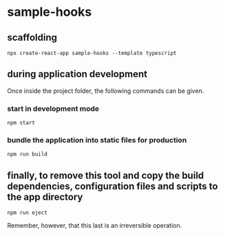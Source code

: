 # sample-hooks

## scaffolding

```shell
npx create-react-app sample-hooks --template typescript
```

## during application development

Once inside the project folder, the following commands can be given.

### start in development mode

```shell
npm start
```

### bundle the application into static files for production

```shell
npm run build
```

## finally, to remove this tool and copy the build dependencies, configuration files and scripts to the app directory

```shell
npm run eject
```

Remember, however, that this last is an irreversible operation.
